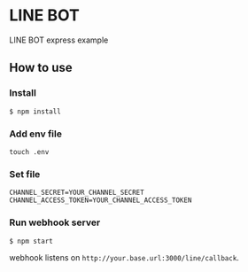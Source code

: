 # LINE BOT

LINE BOT express example

## How to use

### Install

``` shell
$ npm install
```

### Add env file

``` shell
touch .env
```

### Set file

```
CHANNEL_SECRET=YOUR_CHANNEL_SECRET
CHANNEL_ACCESS_TOKEN=YOUR_CHANNEL_ACCESS_TOKEN
```

### Run webhook server

``` shell
$ npm start
```

webhook listens on `http://your.base.url:3000/line/callback`.